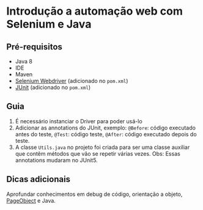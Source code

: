 # Introdução a automação web com Selenium e Java

## Pré-requisitos
- Java 8
- IDE
- Maven
- [Selenium Webdriver](https://www.selenium.dev/documentation/webdriver/) (adicionado no `pom.xml`)
- [JUnit](https://junit.org/junit5/docs/current/user-guide/) (adicionado no `pom.xml`)

## Guia
1) É necessário instanciar o Driver para poder usá-lo
2) Adicionar as annotations do JUnit, exemplo: `@Before`: código executado antes do teste, `@Test`: código teste, `@After`: código executado depois do teste. 
3) A classe `Utils.java` no projeto foi criada para ser uma classe auxiliar que contêm métodos que vão se repetir várias vezes. Obs: Essas annotations mudaram no JUnit5.

## Dicas adicionais
Aprofundar conhecimentos em debug de código, orientação a objeto, [PageObject](https://testinworld.wordpress.com/2012/02/22/padrao-de-projeto-page-objects/) e Java.
